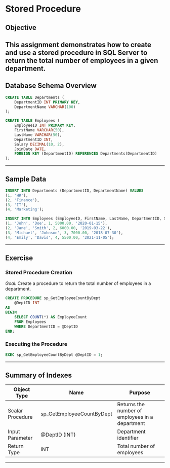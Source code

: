 # Stored Procedure
## Objective
This assignment demonstrates how to create and use a stored procedure in SQL Server to return the total number of employees in a given department.
---
## Database Schema Overview

```sql
CREATE TABLE Departments (
    DepartmentID INT PRIMARY KEY,
    DepartmentName VARCHAR(100)
);

CREATE TABLE Employees (
    EmployeeID INT PRIMARY KEY,
    FirstName VARCHAR(50),
    LastName VARCHAR(50),
    DepartmentID INT,
    Salary DECIMAL(10, 2),
    JoinDate DATE,
    FOREIGN KEY (DepartmentID) REFERENCES Departments(DepartmentID)
);
```
---
## Sample Data
```sql
INSERT INTO Departments (DepartmentID, DepartmentName) VALUES
(1, 'HR'),
(2, 'Finance'),
(3, 'IT'),
(4, 'Marketing');

INSERT INTO Employees (EmployeeID, FirstName, LastName, DepartmentID, Salary, JoinDate) VALUES
(1, 'John', 'Doe', 1, 5000.00, '2020-01-15'),
(2, 'Jane', 'Smith', 2, 6000.00, '2019-03-22'),
(3, 'Michael', 'Johnson', 3, 7000.00, '2018-07-30'),
(4, 'Emily', 'Davis', 4, 5500.00, '2021-11-05');
```
---
## Exercise
### Stored Procedure Creation
*Goal:* Create a procedure to return the total number of employees in a department.
```sql
CREATE PROCEDURE sp_GetEmployeeCountByDept
    @DeptID INT
AS
BEGIN
    SELECT COUNT(*) AS EmployeeCount
    FROM Employees
    WHERE DepartmentID = @DeptID
END;
```

### Executing the Procedure
```sql
EXEC sp_GetEmployeeCountByDept @DeptID = 1;
```
---
## Summary of Indexes

| Object Type             | Name   | Purpose              
|--------------------|------------|----------------------------|
| Scalar Procedure     | sp_GetEmployeeCountByDept   | Returns the number of employees in a department                |
| Input Parameter          |@DeptID (INT)     | Department identifier                 |
| Return Type   | INT     | Total number of employees      | 
---